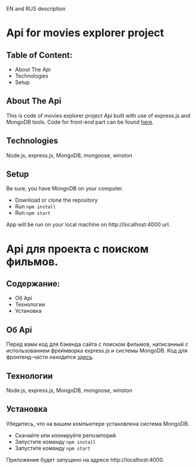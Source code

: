 EN and RUS description  

# Api for movies explorer project    

## Table of Content:  

* About The Api   
* Technologies  
* Setup   

## About The Api  

This is code of movies explorer project Api built with use of express.js and MongoDB tools. Code for front-end part can be found [here](https://github.com/EvgeniiaZu8ova/movies-explorer-frontend).  

## Technologies  

Node.js, express.js, MongoDB, mongoose, winston  

## Setup  

Be sure, you have MongoDB on your computer. 

* Download or clone the repository  
* Run ```npm install```  
* Run ```npm start```  

App will be run on your local machine on http://localhost:4000 url.  


# Api для проекта с поиском фильмов.    

## Содержание:  

* Об Api   
* Технологии  
* Установка   

## Об Api  

Перед вами код для бэкенда сайта с поиском фильмов, написанный с использованием фреймворка express.js и системы MongoDB. Код для фронтенд-части находится [здесь](https://github.com/EvgeniiaZu8ova/movies-explorer-frontend).  

## Технологии  

Node.js, express.js, MongoDB, mongoose, winston  

## Установка  

Убедитесь, что на вашем компьютере установлена система MongoDB. 

* Скачайте или клонируйте репозиторий  
* Запустите команду ```npm install```  
* Запустите команду ```npm start```  

Приложение будет запущено на адресе http://localhost:4000.

